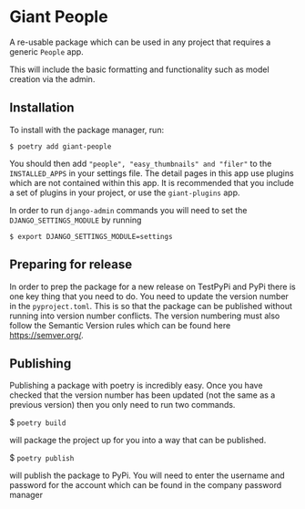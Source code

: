 # Giant People

A re-usable package which can be used in any project that requires a generic `People` app. 

This will include the basic formatting and functionality such as model creation via the admin.

## Installation

To install with the package manager, run:

    $ poetry add giant-people

You should then add `"people", "easy_thumbnails" and "filer"` to the `INSTALLED_APPS` in your settings file. 
The detail pages in this app use plugins which are not contained within this app. It is recommended that you include a set of plugins in your project, or use the `giant-plugins` app.

In order to run `django-admin` commands you will need to set the `DJANGO_SETTINGS_MODULE` by running

    $ export DJANGO_SETTINGS_MODULE=settings

## Preparing for release
 
In order to prep the package for a new release on TestPyPi and PyPi there is one key thing that you need to do. You need to update the version number in the `pyproject.toml`.
This is so that the package can be published without running into version number conflicts. The version numbering must also follow the Semantic Version rules which can be found here https://semver.org/.

## Publishing

Publishing a package with poetry is incredibly easy. Once you have checked that the version number has been updated (not the same as a previous version) then you only need to run two commands.

  $ `poetry build` 

will package the project up for you into a way that can be published.

  $ `poetry publish`

will publish the package to PyPi. You will need to enter the username and password for the account which can be found in the company password manager
